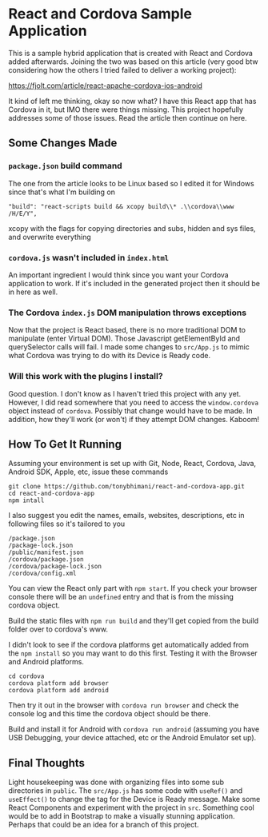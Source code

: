 # React and Cordova Sample Application

This is a sample hybrid application that is created with React and Cordova added afterwards. Joining the two was based on this article (very good btw considering how the others I tried failed to deliver a working project):

https://fjolt.com/article/react-apache-cordova-ios-android

It kind of left me thinking, okay so now what? I have this React app that has Cordova in it, but IMO there were things missing. This project hopefully addresses some of those issues. Read the article then continue on here.

## Some Changes Made

### `package.json` build command

The one from the article looks to be Linux based so I edited it for Windows since that's what I'm building on

`"build": "react-scripts build && xcopy build\\* .\\cordova\\www /H/E/Y",`

xcopy with the flags for copying directories and subs, hidden and sys files, and overwrite everything

### `cordova.js` wasn't included in `index.html`

An important ingredient I would think since you want your Cordova application to work. If it's included in the generated project then it should be in here as well.

### The Cordova `index.js` DOM manipulation throws exceptions

Now that the project is React based, there is no more traditional DOM to manipulate (enter Virtual DOM). Those Javascript getElementById and querySelector calls will fail. I made some changes to `src/App.js` to mimic what Cordova was trying to do with its Device is Ready code.

### Will this work with the plugins I install?

Good question. I don't know as I haven't tried this project with any yet. However, I did read somewhere that you need to access the `window.cordova` object instead of `cordova`. Possibly that change would have to be made. In addition, how they'll work (or won't) if they attempt DOM changes. Kaboom!

## How To Get It Running

Assuming your environment is set up with Git, Node, React, Cordova, Java, Android SDK, Apple, etc, issue these commands

```
git clone https://github.com/tonybhimani/react-and-cordova-app.git
cd react-and-cordova-app
npm intall
```

I also suggest you edit the names, emails, websites, descriptions, etc in following files so it's tailored to you

```
/package.json
/package-lock.json
/public/manifest.json
/cordova/package.json
/cordova/package-lock.json
/cordova/config.xml
```

You can view the React only part with `npm start`. If you check your browser console there will be an `undefined` entry and that is from the missing cordova object.

Build the static files with `npm run build` and they'll get copied from the build folder over to cordova's www.

I didn't look to see if the cordova platforms get automatically added from the `npm install` so you may want to do this first. Testing it with the Browser and Android platforms.
```
cd cordova
cordova platform add browser
cordova platform add android
```

Then try it out in the browser with `cordova run browser` and check the console log and this time the cordova object should be there.

Build and install it for Android with `cordova run android` (assuming you have USB Debugging, your device attached, etc or the Android Emulator set up).

## Final Thoughts

Light housekeeping was done with organizing files into some sub directories in `public`. The `src/App.js` has some code with `useRef()` and `useEffect()` to change the tag for the Device is Ready message. Make some React Components and experiment with the project in `src`. Something cool would be to add in Bootstrap to make a visually stunning application. Perhaps that could be an idea for a branch of this project.